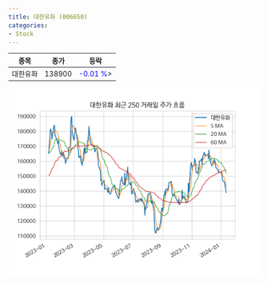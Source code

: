 ```yaml
---
title: 대한유화 (006650)
categories:
- Stock
---
```


|종목|종가|등락|
|----|----|----|
|대한유화|138900|<span style="color: blue">-0.01 %</span>>|

<!-- more -->

![006650](/assets/images/stock/006650.png)